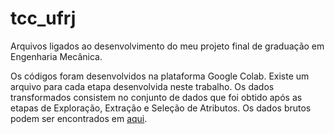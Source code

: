 # tcc_ufrj
Arquivos ligados ao desenvolvimento do meu projeto final de graduação em Engenharia Mecânica.

Os códigos foram desenvolvidos na plataforma Google Colab. Existe um arquivo para cada etapa desenvolvida neste trabalho.
Os dados transformados consistem no conjunto de dados que foi obtido após as etapas de Exploração, Extração e Seleção de Atributos.
Os dados brutos podem ser encontrados em [aqui](https://www.kaggle.com/datasets/rabahba/phm-data-challenge-2010).
